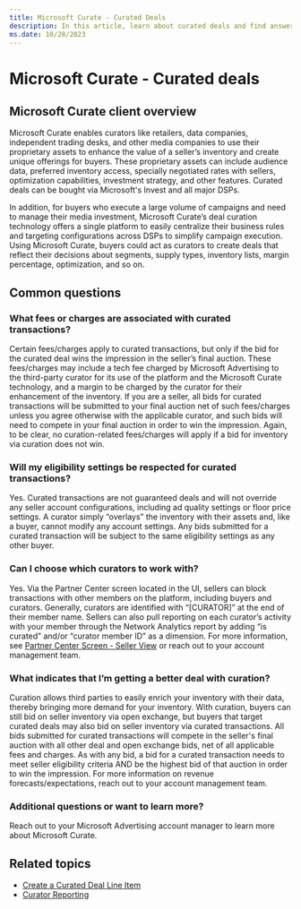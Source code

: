 ```yaml
---
title: Microsoft Curate - Curated Deals
description: In this article, learn about curated deals and find answers to frequently asked questions.
ms.date: 10/28/2023
---
```


# Microsoft Curate - Curated deals

## Microsoft Curate client overview

Microsoft Curate enables curators like retailers, data companies, independent trading desks, and other media companies to use their proprietary assets to enhance the value of a seller’s inventory and create unique offerings for buyers. These proprietary assets can include audience data, preferred inventory access, specially negotiated rates with sellers, optimization capabilities, investment strategy, and other features. Curated deals can be bought via Microsoft's Invest and all major DSPs.

In addition, for buyers who execute a large volume of campaigns and need to manage their media investment, Microsoft Curate’s deal curation technology offers a single platform to easily centralize their business rules and targeting configurations across DSPs to simplify campaign execution. Using Microsoft Curate, buyers could act as curators to create deals that reflect their decisions about segments, supply types, inventory lists, margin percentage, optimization, and so on.

## Common questions

### What fees or charges are associated with curated transactions?

Certain fees/charges apply to curated transactions, but only if the bid for the curated deal wins the impression in the seller’s final auction. These fees/charges may include a tech fee charged by Microsoft Advertising to the third-party curator for its use of the platform and the Microsoft Curate technology, and a margin to be charged by the curator for their enhancement of the inventory. If you are a seller, all bids for curated transactions will be submitted to your final auction net of such fees/charges unless you agree otherwise with the applicable curator, and such bids will need to compete in your final auction in order to win the impression. Again, to be clear, no curation-related fees/charges will apply if a bid for inventory via curation does not win.

### Will my eligibility settings be respected for curated transactions?

Yes. Curated transactions are not guaranteed deals and will not override any seller account configurations, including ad quality settings or floor price settings. A curator simply “overlays” the inventory with their assets and, like a buyer, cannot modify any account settings. Any bids submitted for a curated transaction will be subject to the same eligibility settings as any other buyer.

### Can I choose which curators to work with?

Yes. Via the Partner Center screen located in the UI, sellers can block transactions with other members on the platform, including buyers and curators. Generally, curators are identified with “\[CURATOR\]” at the end of their member name. Sellers can also pull reporting on each curator’s activity with your member through the Network Analytics report by adding “is curated” and/or “curator member ID” as a dimension. For more information, see [Partner Center Screen - Seller View](partner-center-screen-seller-view.md) or reach out to your account management team.

### What indicates that I’m getting a better deal with curation?

Curation allows third parties to easily enrich your inventory with their data, thereby bringing more demand for your inventory. With curation, buyers can still bid on seller inventory via open exchange, but buyers that target curated deals may also bid on seller inventory via curated transactions. All bids submitted for curated transactions will compete in the seller's final auction with all other deal and open exchange bids, net of all applicable fees and charges. As with any bid, a bid for a curated transaction needs to meet seller eligibility criteria AND be the highest bid of that auction in order to win the impression. For more information on revenue forecasts/expectations, reach out to your account management team.

### Additional questions or want to learn more?

Reach out to your Microsoft Advertising account manager to learn more about Microsoft Curate.

## Related topics

- [Create a Curated Deal Line Item](create-a-curated-deal-line-item.md)
- [Curator Reporting](curator-reporting.md)
